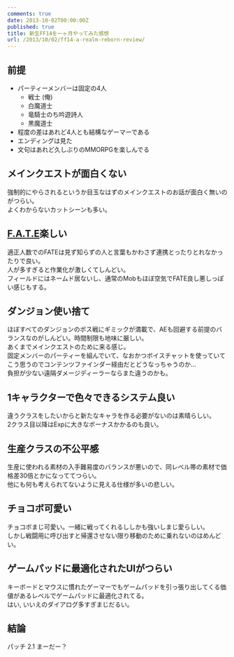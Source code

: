 ```yaml
---
comments: true
date: 2013-10-02T00:00:00Z
published: true
title: 新生FF14を一ヶ月やってみた感想
url: /2013/10/02/ff14-a-realm-reborn-review/
---
```


## 前提
- パーティーメンバーは固定の4人
    - 戦士 (俺)
    - 白魔道士
    - 竜騎士のち吟遊詩人
    - 黒魔道士
- 程度の差はあれど4人とも結構なゲーマーである
- エンディングは見た
- 文句はあれど久しぶりのMMORPGを楽しんでる

## メインクエストが面白くない
強制的にやらされるというか目玉なはずのメインクエストのお話が面白く無いのがつらい。  
よくわからないカットシーンも多い。

## [F.A.T.E](http://youtu.be/Vjltzp0oeO4)楽しい
適正人数でのFATEは見ず知らずの人と言葉もかわさず連携とったりとれなかったりで良い。  
人が多すぎると作業化が激しくてしんどい。  
フィールドにはネームド居ないし、通常のMobもほぼ空気でFATE良し悪しっぽい感じもする。

## ダンジョン使い捨て
ほぼすべてのダンジョンのボス戦にギミックが満載で、AEも回避する前提のバランスなのがしんどい。時間制限も地味に厳しい。  
あくまでメインクエストのために来る感じ。  
固定メンバーのパーティーを組んでいて、なおかつボイスチャットを使っていてこう思うのでコンテンツファインダー経由だとどうなっちゃうのか…  
負担が少ない遠隔ダメージディーラーならまた違うのかも。

## 1キャラクターで色々できるシステム良い
違うクラスをしたいからと新たなキャラを作る必要がないのは素晴らしい。  
2クラス目以降はExpに大きなボーナスかかるのも良い。

## 生産クラスの不公平感
生産に使われる素材の入手難易度のバランスが悪いので、同レベル帯の素材で価格差30倍とかになっててつらい。  
他にも何も考えられてないように見える仕様が多いの悲しい。

## チョコボ可愛い
チョコボまじ可愛い。一緒に戦ってくれるししかも強いしまじ愛らしい。  
しかし戦闘用に呼び出すと帰還させない限り移動のために乗れないのはめんどい。

## ゲームパッドに最適化されたUIがつらい
キーボードとマウスに慣れたゲーマーでもゲームパッドを引っ張り出してくる価値があるレベルでゲームパッドに最適化されてる。  
はい, いいえのダイアログ多すぎまじだるい。

## 結論
パッチ 2.1 まーだー？
